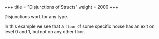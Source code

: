 +++
title = "Disjunctions of Structs"
weight = 2000
+++

Disjunctions work for any type.

In this example we see that a `floor` of some specific house
has an exit on level 0 and 1, but not on any other floor.

